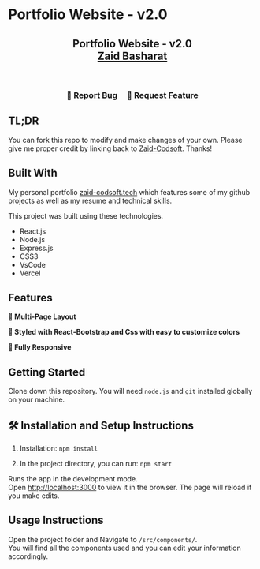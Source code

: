 # Portfolio Website - v2.0
<h2 align="center">
  Portfolio Website - v2.0<br/>
  <a href="https://zaidbasharat-portfolio.netlify.app/" target="_blank">Zaid Basharat</a>
</h2>

<br/>


<h3 align="center">
    🔹
    <a href="https://github.com/Zaid-Codsoft/zaidbasharat-portfolio/issues">Report Bug</a> &nbsp; &nbsp;
    🔹
    <a href="https://github.com/Zaid-Codsoft/zaidbasharat-portfolio/issues">Request Feature</a>
</h3>

## TL;DR

You can fork this repo to modify and make changes of your own. Please give me proper credit by linking back to [Zaid-Codsoft](https://github.com/Zaid-Codsoft/Portfolio). Thanks!

## Built With

My personal portfolio <a href="https://zaidbasharat-portfolio.netlify.app/" target="_blank">zaid-codsoft.tech</a> which features some of my github projects as well as my resume and technical skills.<br/>

This project was built using these technologies.

- React.js
- Node.js
- Express.js
- CSS3
- VsCode
- Vercel

## Features

**📖 Multi-Page Layout**

**🎨 Styled with React-Bootstrap and Css with easy to customize colors**

**📱 Fully Responsive**

## Getting Started

Clone down this repository. You will need `node.js` and `git` installed globally on your machine.

## 🛠 Installation and Setup Instructions

1. Installation: `npm install`

2. In the project directory, you can run: `npm start`

Runs the app in the development mode.\
Open [http://localhost:3000](http://localhost:3000) to view it in the browser.
The page will reload if you make edits.

## Usage Instructions

Open the project folder and Navigate to `/src/components/`. <br/>
You will find all the components used and you can edit your information accordingly.